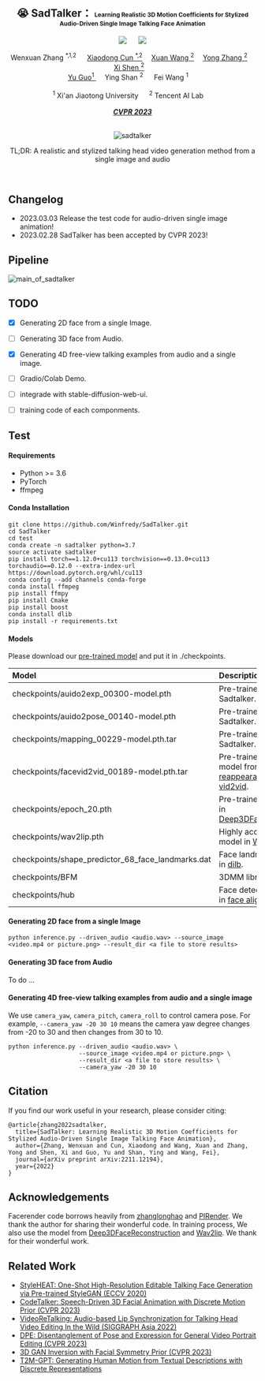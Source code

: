 <div align="center">

<h2> 😭 SadTalker： <span style="font-size:12px">Learning Realistic 3D Motion Coefficients for  Stylized Audio-Driven Single Image Talking Face Animation </span> </h2> 

  <a href='https://arxiv.org/abs/2211.12194'><img src='https://img.shields.io/badge/ArXiv-2211.14758-red'></a> &nbsp;&nbsp;&nbsp;&nbsp;&nbsp;<a href='https://sadtalker.github.io'><img src='https://img.shields.io/badge/Project-Page-Green'></a>

<div>
    <a target='_blank'>Wenxuan Zhang <sup>*,1,2</sup> </a>&emsp;
    <a href='https://vinthony.github.io/' target='_blank'>Xiaodong Cun <sup>*,2</a>&emsp;
    <a href='https://xuanwangvc.github.io/' target='_blank'>Xuan Wang <sup>2</sup></a>&emsp;
    <a href='https://yzhang2016.github.io/' target='_blank'>Yong Zhang <sup>2</sup></a>&emsp;
    <a href='https://xishen0220.github.io/' target='_blank'>Xi Shen <sup>2</sup></a>&emsp; </br>
    <a href='https://yuguo-xjtu.github.io/' target='_blank'>Yu Guo<sup>1</sup> </a>&emsp;
    <a target='_blank'>Ying Shan <sup>2</sup> </a>&emsp;
    <a target='_blank'>Fei Wang <sup>1</sup> </a>&emsp;
</div>
<br>
<div>
    <sup>1</sup> Xi'an Jiaotong University &emsp; <sup>2</sup> Tencent AI Lab &emsp; 
</div>
<br>
<i><strong><a href='https://arxiv.org/abs/2211.12194' target='_blank'>CVPR 2023</a></strong></i>
<br>
<br>

![sadtalker](https://user-images.githubusercontent.com/4397546/222490039-b1f6156b-bf00-405b-9fda-0c9a9156f991.gif)

TL;DR: A realistic and stylized talking head video generation method from a single image and audio

<br>

</div>


## Changelog
- 2023.03.03 Release the test code for audio-driven single image animation!
- 2023.02.28 SadTalker has been accepted by CVPR 2023!


## Pipeline
![main_of_sadtalker](https://user-images.githubusercontent.com/4397546/222490596-4c8a2115-49a7-42ad-a2c3-3bb3288a5f36.png)


## **TODO**

- [x] Generating 2D face from a single Image.
- [ ] Generating 3D face from Audio.
- [x] Generating 4D free-view talking examples from audio and a single image.
- [ ] Gradio/Colab Demo.
- [ ] integrade with stable-diffusion-web-ui.
- [ ] training code of each componments.




## **Test**

#### **Requirements**

  * Python >= 3.6
  * PyTorch  
  * ffmpeg

#### **Conda Installation**

```
git clone https://github.com/Winfredy/SadTalker.git
cd SadTalker 
cd test
conda create -n sadtalker python=3.7
source activate sadtalker
pip install torch==1.12.0+cu113 torchvision==0.13.0+cu113 torchaudio==0.12.0 --extra-index-url https://download.pytorch.org/whl/cu113
conda config --add channels conda-forge
conda install ffmpeg
pip install ffmpy
pip install Cmake
pip install boost
conda install dlib
pip install -r requirements.txt
```  

#### **Models**

Please download our [pre-trained model](https://drive.google.com/drive/folders/1Wd88VDoLhVzYsQ30_qDVluQr_Xm46yHT?usp=sharing) and put it in ./checkpoints.

| Model | Description
| :--- | :----------
|checkpoints/auido2exp_00300-model.pth | Pre-trained ExpNet in Sadtalker.
|checkpoints/auido2pose_00140-model.pth | Pre-trained PoseVAE in Sadtalker.
|checkpoints/mapping_00229-model.pth.tar | Pre-trained MappingNet in Sadtalker.
|checkpoints/facevid2vid_00189-model.pth.tar | Pre-trained face-vid2vid model from [the reappearance of face-vid2vid](https://github.com/zhanglonghao1992/One-Shot_Free-View_Neural_Talking_Head_Synthesis).
|checkpoints/epoch_20.pth | Pre-trained 3DMM extractor in [Deep3DFaceReconstruction](https://github.com/microsoft/Deep3DFaceReconstruction).
|checkpoints/wav2lip.pth | Highly accurate lip-sync model in [Wav2lip](https://github.com/Rudrabha/Wav2Lip).
|checkpoints/shape_predictor_68_face_landmarks.dat | Face landmark model used in [dilb](http://dlib.net/). 
|checkpoints/BFM | 3DMM library file.  
|checkpoints/hub | Face detection models used in [face alignment](https://github.com/1adrianb/face-alignment).

#### **Generating 2D face from a single Image**

```
python inference.py --driven_audio <audio.wav> --source_image <video.mp4 or picture.png> --result_dir <a file to store results>
```

#### **Generating 3D face from Audio**

To do ...

#### **Generating 4D free-view talking examples from audio and a single image**

We use `camera_yaw`, `camera_pitch`, `camera_roll` to control camera pose. For example, `--camera_yaw -20 30 10` means the camera yaw degree changes from -20 to 30 and then changes from 30 to 10.
```
python inference.py --driven_audio <audio.wav> \
                    --source_image <video.mp4 or picture.png> \
                    --result_dir <a file to store results> \
                    --camera_yaw -20 30 10
```




## **Citation**

If you find our work useful in your research, please consider citing:

```
@article{zhang2022sadtalker,
  title={SadTalker: Learning Realistic 3D Motion Coefficients for Stylized Audio-Driven Single Image Talking Face Animation},
  author={Zhang, Wenxuan and Cun, Xiaodong and Wang, Xuan and Zhang, Yong and Shen, Xi and Guo, Yu and Shan, Ying and Wang, Fei},
  journal={arXiv preprint arXiv:2211.12194},
  year={2022}
}
```

Acknowledgements
----------
Facerender code borrows heavily from [zhanglonghao](https://github.com/zhanglonghao1992/One-Shot_Free-View_Neural_Talking_Head_Synthesis) and [PIRender](https://github.com/RenYurui/PIRender). We thank the author for sharing their wonderful code. In training process, We also use the model from [Deep3DFaceReconstruction](https://github.com/microsoft/Deep3DFaceReconstruction) and [Wav2lip](https://github.com/Rudrabha/Wav2Lip). We thank for their wonderful work.


## Related Work
- [StyleHEAT: One-Shot High-Resolution Editable Talking Face Generation via Pre-trained StyleGAN (ECCV 2020)](https://github.com/FeiiYin/StyleHEAT)
- [CodeTalker: Speech-Driven 3D Facial Animation with Discrete Motion Prior (CVPR 2023)](https://github.com/Doubiiu/CodeTalker)
- [VideoReTalking: Audio-based Lip Synchronization for Talking Head Video Editing In the Wild (SIGGRAPH Asia 2022)](https://github.com/vinthony/video-retalking)
- [DPE: Disentanglement of Pose and Expression for General Video Portrait Editing (CVPR 2023)](https://arxiv.org/abs/2301.06281)
- [3D GAN Inversion with Facial Symmetry Prior (CVPR 2023)](https://github.com/FeiiYin/SPI/)
- [T2M-GPT: Generating Human Motion from Textual Descriptions with Discrete Representations](https://github.com/Mael-zys/T2M-GPT)
